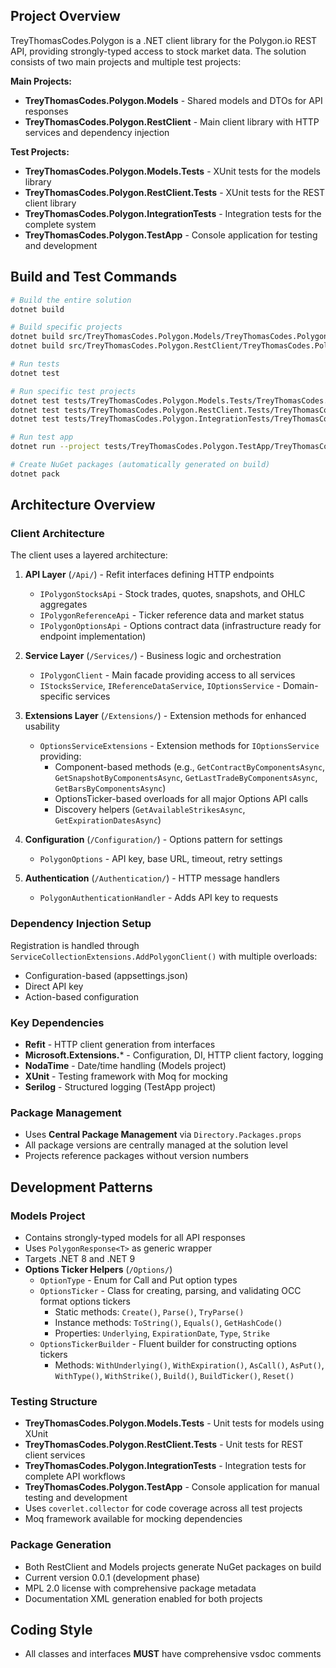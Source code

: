## Project Overview

TreyThomasCodes.Polygon is a .NET client library for the Polygon.io REST API, providing strongly-typed access to stock market data. The solution consists of two main projects and multiple test projects:

**Main Projects:**
- **TreyThomasCodes.Polygon.Models** - Shared models and DTOs for API responses
- **TreyThomasCodes.Polygon.RestClient** - Main client library with HTTP services and dependency injection

**Test Projects:**
- **TreyThomasCodes.Polygon.Models.Tests** - XUnit tests for the models library
- **TreyThomasCodes.Polygon.RestClient.Tests** - XUnit tests for the REST client library
- **TreyThomasCodes.Polygon.IntegrationTests** - Integration tests for the complete system
- **TreyThomasCodes.Polygon.TestApp** - Console application for testing and development

## Build and Test Commands

```bash
# Build the entire solution
dotnet build

# Build specific projects
dotnet build src/TreyThomasCodes.Polygon.Models/TreyThomasCodes.Polygon.Models.csproj
dotnet build src/TreyThomasCodes.Polygon.RestClient/TreyThomasCodes.Polygon.RestClient.csproj

# Run tests
dotnet test

# Run specific test projects
dotnet test tests/TreyThomasCodes.Polygon.Models.Tests/TreyThomasCodes.Polygon.Models.Tests.csproj
dotnet test tests/TreyThomasCodes.Polygon.RestClient.Tests/TreyThomasCodes.Polygon.RestClient.Tests.csproj
dotnet test tests/TreyThomasCodes.Polygon.IntegrationTests/TreyThomasCodes.Polygon.IntegrationTests.csproj

# Run test app
dotnet run --project tests/TreyThomasCodes.Polygon.TestApp/TreyThomasCodes.Polygon.TestApp.csproj

# Create NuGet packages (automatically generated on build)
dotnet pack
```

## Architecture Overview

### Client Architecture
The client uses a layered architecture:

1. **API Layer** (`/Api/`) - Refit interfaces defining HTTP endpoints
   - `IPolygonStocksApi` - Stock trades, quotes, snapshots, and OHLC aggregates
   - `IPolygonReferenceApi` - Ticker reference data and market status
   - `IPolygonOptionsApi` - Options contract data (infrastructure ready for endpoint implementation)

2. **Service Layer** (`/Services/`) - Business logic and orchestration
   - `IPolygonClient` - Main facade providing access to all services
   - `IStocksService`, `IReferenceDataService`, `IOptionsService` - Domain-specific services

3. **Extensions Layer** (`/Extensions/`) - Extension methods for enhanced usability
   - `OptionsServiceExtensions` - Extension methods for `IOptionsService` providing:
     - Component-based methods (e.g., `GetContractByComponentsAsync`, `GetSnapshotByComponentsAsync`, `GetLastTradeByComponentsAsync`, `GetBarsByComponentsAsync`)
     - OptionsTicker-based overloads for all major Options API calls
     - Discovery helpers (`GetAvailableStrikesAsync`, `GetExpirationDatesAsync`)

4. **Configuration** (`/Configuration/`) - Options pattern for settings
   - `PolygonOptions` - API key, base URL, timeout, retry settings

5. **Authentication** (`/Authentication/`) - HTTP message handlers
   - `PolygonAuthenticationHandler` - Adds API key to requests

### Dependency Injection Setup
Registration is handled through `ServiceCollectionExtensions.AddPolygonClient()` with multiple overloads:
- Configuration-based (appsettings.json)
- Direct API key
- Action-based configuration

### Key Dependencies
- **Refit** - HTTP client generation from interfaces
- **Microsoft.Extensions.*** - Configuration, DI, HTTP client factory, logging
- **NodaTime** - Date/time handling (Models project)
- **XUnit** - Testing framework with Moq for mocking
- **Serilog** - Structured logging (TestApp project)

### Package Management
- Uses **Central Package Management** via `Directory.Packages.props`
- All package versions are centrally managed at the solution level
- Projects reference packages without version numbers

## Development Patterns

### Models Project
- Contains strongly-typed models for all API responses
- Uses `PolygonResponse<T>` as generic wrapper
- Targets .NET 8 and .NET 9
- **Options Ticker Helpers** (`/Options/`)
  - `OptionType` - Enum for Call and Put option types
  - `OptionsTicker` - Class for creating, parsing, and validating OCC format options tickers
    - Static methods: `Create()`, `Parse()`, `TryParse()`
    - Instance methods: `ToString()`, `Equals()`, `GetHashCode()`
    - Properties: `Underlying`, `ExpirationDate`, `Type`, `Strike`
  - `OptionsTickerBuilder` - Fluent builder for constructing options tickers
    - Methods: `WithUnderlying()`, `WithExpiration()`, `AsCall()`, `AsPut()`, `WithType()`, `WithStrike()`, `Build()`, `BuildTicker()`, `Reset()`

### Testing Structure
- **TreyThomasCodes.Polygon.Models.Tests** - Unit tests for models using XUnit
- **TreyThomasCodes.Polygon.RestClient.Tests** - Unit tests for REST client services
- **TreyThomasCodes.Polygon.IntegrationTests** - Integration tests for complete API workflows
- **TreyThomasCodes.Polygon.TestApp** - Console application for manual testing and development
- Uses `coverlet.collector` for code coverage across all test projects
- Moq framework available for mocking dependencies

### Package Generation
- Both RestClient and Models projects generate NuGet packages on build
- Current version 0.0.1 (development phase)
- MPL 2.0 license with comprehensive package metadata
- Documentation XML generation enabled for both projects

## Coding Style
- All classes and interfaces **MUST** have comprehensive vsdoc comments